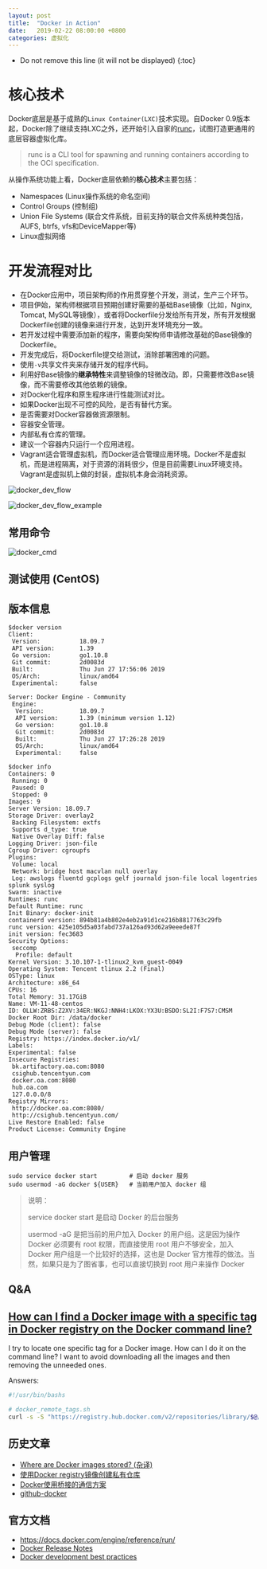 ```yaml
---
layout: post
title:  "Docker in Action"
date:   2019-02-22 08:00:00 +0800
categories: 虚拟化
---
```


* Do not remove this line (it will not be displayed)
{:toc}


# 核心技术

Docker底层是基于成熟的`Linux Container(LXC)`技术实现。自Docker 0.9版本起，Docker除了继续支持LXC之外，还开始引入自家的[runc]，试图打造更通用的底层容器虚拟化库。

> runc is a CLI tool for spawning and running containers according to the OCI specification.

从操作系统功能上看，Docker底层依赖的**核心技术**主要包括：

* Namespaces (Linux操作系统的命名空间)
* Control Groups (控制组)
* Union File Systems (联合文件系统，目前支持的联合文件系统种类包括，AUFS, btrfs, vfs和DeviceMapper等)
* Linux虚拟网络

[runc]: https://github.com/opencontainers/runc

# 开发流程对比

* 在Docker应用中，项目架构师的作用贯穿整个开发，测试，生产三个环节。
* 项目伊始，架构师根据项目预期创建好需要的基础Base镜像（比如，Nginx, Tomcat, MySQL等镜像），或者将Dockerfile分发给所有开发，所有开发根据Dockerfile创建的镜像来进行开发，达到开发环境充分一致。
* 若开发过程中需要添加新的程序，需要向架构师申请修改基础的Base镜像的Dockerfile。
* 开发完成后，将Dockerfile提交给测试，消除部署困难的问题。
* 使用`-v`共享文件夹来存储开发的程序代码。
* 利用好Base镜像的**继承特性**来调整镜像的轻微改动。即，只需要修改Base镜像，而不需要修改其他依赖的镜像。
* 对Docker化程序和原生程序进行性能测试对比。
* 如果Docker出现不可控的风险，是否有替代方案。
* 是否需要对Docker容器做资源限制。
* 容器安全管理。
* 内部私有仓库的管理。
* 建议一个容器内只运行一个应用进程。
* Vagrant适合管理虚拟机，而Docker适合管理应用环境。Docker不是虚拟机，而是进程隔离，对于资源的消耗很少，但是目前需要Linux环境支持。Vagrant是虚拟机上做的封装，虚拟机本身会消耗资源。


![docker_dev_flow](/assets/images/201902/docker_dev_flow.jpg)

![docker_dev_flow_example](/assets/images/201902/docker_dev_flow_example.jpg)

## 常用命令

![docker_cmd](/assets/images/201902/docker_cmd.jpg)


## 测试使用 (CentOS)

## 版本信息

```
$docker version
Client:
 Version:           18.09.7
 API version:       1.39
 Go version:        go1.10.8
 Git commit:        2d0083d
 Built:             Thu Jun 27 17:56:06 2019
 OS/Arch:           linux/amd64
 Experimental:      false

Server: Docker Engine - Community
 Engine:
  Version:          18.09.7
  API version:      1.39 (minimum version 1.12)
  Go version:       go1.10.8
  Git commit:       2d0083d
  Built:            Thu Jun 27 17:26:28 2019
  OS/Arch:          linux/amd64
  Experimental:     false
```

```
$docker info
Containers: 0
 Running: 0
 Paused: 0
 Stopped: 0
Images: 9
Server Version: 18.09.7
Storage Driver: overlay2
 Backing Filesystem: extfs
 Supports d_type: true
 Native Overlay Diff: false
Logging Driver: json-file
Cgroup Driver: cgroupfs
Plugins:
 Volume: local
 Network: bridge host macvlan null overlay
 Log: awslogs fluentd gcplogs gelf journald json-file local logentries splunk syslog
Swarm: inactive
Runtimes: runc
Default Runtime: runc
Init Binary: docker-init
containerd version: 894b81a4b802e4eb2a91d1ce216b8817763c29fb
runc version: 425e105d5a03fabd737a126ad93d62a9eeede87f
init version: fec3683
Security Options:
 seccomp
  Profile: default
Kernel Version: 3.10.107-1-tlinux2_kvm_guest-0049
Operating System: Tencent tlinux 2.2 (Final)
OSType: linux
Architecture: x86_64
CPUs: 16
Total Memory: 31.17GiB
Name: VM-11-48-centos
ID: OLLW:ZRBS:Z2XV:34ER:NKGJ:NNH4:LKOX:YX3U:BSDO:SL2I:F7S7:CMSM
Docker Root Dir: /data/docker
Debug Mode (client): false
Debug Mode (server): false
Registry: https://index.docker.io/v1/
Labels:
Experimental: false
Insecure Registries:
 bk.artifactory.oa.com:8080
 csighub.tencentyun.com
 docker.oa.com:8080
 hub.oa.com
 127.0.0.0/8
Registry Mirrors:
 http://docker.oa.com:8080/
 http://csighub.tencentyun.com/
Live Restore Enabled: false
Product License: Community Engine
```

## 用户管理

```
sudo service docker start         # 启动 docker 服务
sudo usermod -aG docker ${USER}   # 当前用户加入 docker 组
```

> 说明：
>
> service docker start 是启动 Docker 的后台服务
>
> usermod -aG 是把当前的用户加入 Docker 的用户组。这是因为操作 Docker 必须要有 root 权限，而直接使用 root 用户不够安全，加入 Docker 用户组是一个比较好的选择，这也是 Docker 官方推荐的做法。当然，如果只是为了图省事，也可以直接切换到 root 用户来操作 Docker



## Q&A

## [How can I find a Docker image with a specific tag in Docker registry on the Docker command line?](https://stackoverflow.com/questions/24481564/how-can-i-find-a-docker-image-with-a-specific-tag-in-docker-registry-on-the-dock)

I try to locate one specific tag for a Docker image. How can I do it on the command line? I want to avoid downloading all the images and then removing the unneeded ones.

Answers:

``` bash
#!/usr/bin/bashs

# docker_remote_tags.sh
curl -s -S "https://registry.hub.docker.com/v2/repositories/library/$@/tags/" | jq '."results"[]["name"]' | sort
```


## 历史文章

* [Where are Docker images stored? (杂译)]
* [使用Docker registry镜像创建私有仓库]
* [Docker使用桥接的通信方案]
* [github-docker]

## 官方文档

* https://docs.docker.com/engine/reference/run/
* [Docker Release Notes]
* [Docker development best practices]



[Where are Docker images stored? (杂译)]: https://blog.csdn.net/delphiwcdj/article/details/43602877

[使用Docker registry镜像创建私有仓库]: https://blog.csdn.net/delphiwcdj/article/details/43099877

[Docker使用桥接的通信方案]: https://blog.csdn.net/delphiwcdj/article/details/49508045

[github-docker]: https://github.com/gerryyang/mac-utils/tree/master/tools/docker

[Docker Release Notes]: https://docs.docker.com/release-notes/

[Docker development best practices]: https://docs.docker.com/develop/dev-best-practices/